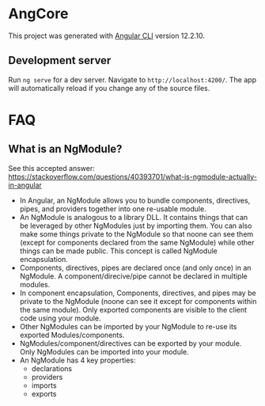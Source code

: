 # AngCore

This project was generated with [Angular CLI](https://github.com/angular/angular-cli) version 12.2.10.

## Development server

Run `ng serve` for a dev server. Navigate to `http://localhost:4200/`. The app will automatically reload if you change any of the source files.

# FAQ

## What is an NgModule?
See this accepted answer:
https://stackoverflow.com/questions/40393701/what-is-ngmodule-actually-in-angular

- In Angular, an NgModule allows you to bundle components, directives, pipes, and providers together into one re-usable module.
- An NgModule is analogous to a library DLL. It contains things that can be leveraged by other NgModules just by importing them. You can also make some things private to the NgModule so that noone can see them (except for components declared from the same NgModule) while other things can be made public.  This concept is called NgModule encapsulation.
- Components, directives, pipes are declared once (and only once) in an NgModule. A component/direcive/pipe cannot be declared in multiple modules.
- In component encapsulation, Components, directives, and pipes may be private to the NgModule (noone can see it except for components within the same module). Only exported components are visible to the client code using your module.
- Other NgModules can be imported by your NgModule to re-use its exported Modules/components.
- NgModules/component/directives can be exported by your module.  Only NgModules can be imported into your module.
- An NgModule has 4 key properties: 
    - declarations
    - providers
    - imports
    - exports 
